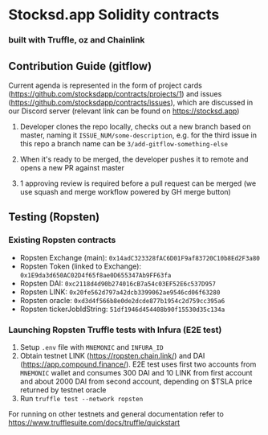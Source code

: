 # Stocksd.app Solidity contracts 
### built with Truffle, oz and Chainlink

## Contribution Guide (gitflow)

Current agenda is represented in the form of project cards (https://github.com/stocksdapp/contracts/projects/1) and issues (https://github.com/stocksdapp/contracts/issues), which are discussed in our Discord server (relevant link can be found on https://stocksd.app)

1) Developer clones the repo locally, checks out a new branch based on master, naming it `ISSUE_NUM/some-description`, e.g. for the third issue in this repo a branch name can be `3/add-gitflow-something-else`

2) When it's ready to be merged, the developer pushes it to remote and opens a new PR against master

3) 1 approving review is required before a pull request can be merged (we use squash and merge workflow powered by GH merge button)

## Testing (Ropsten)

### Existing Ropsten contracts 

- Ropsten Exchange (main): `0x14adC323328fAC6D01F9af83720C10b8Ed2F3a80`
- Ropsten Token (linked to Exchange): `0x1E9da3d650AC02D4f65f8ae0D655347Ab9FF63fa`
- Ropsten DAI: `0xc2118d4d90b274016cB7a54c03EF52E6c537D957`
- Ropsten LINK:  `0x20fe562d797a42dcb3399062ae9546cd06f63280`
- Ropsten oracle:  `0xd3d4f566b8e0de2dcde877b1954c2d759cc395a6`
- Ropsten tickerJobIdString: `51df1946d454408b90f15530d35c134a`

### Launching Ropsten Truffle tests with Infura (E2E test)

1. Setup `.env` file with `MNEMONIC` and `INFURA_ID`
2. Obtain testnet LINK (https://ropsten.chain.link/) and DAI (https://app.compound.finance/). E2E test uses first two accounts from `MNEMONIC` wallet and consumes 300 DAI and 10 LINK from first account and about 2000 DAI from second account, depending on $TSLA price returned by testnet oracle
3. Run `truffle test --network ropsten` 

For running on other testnets and general documentation refer to https://www.trufflesuite.com/docs/truffle/quickstart
